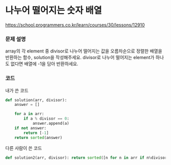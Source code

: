 # 나누어 떨어지는 숫자 배열
https://school.programmers.co.kr/learn/courses/30/lessons/12910

### 문제 설명
array의 각 element 중 divisor로 나누어 떨어지는 값을 오름차순으로 정렬한 배열을 반환하는 함수, solution을 작성해주세요.
divisor로 나누어 떨어지는 element가 하나도 없다면 배열에 -1을 담아 반환하세요.

### 코드
내가 쓴 코드
```python
def solution(arr, divisor):
    answer = []

    for a in arr:
        if a % divisor == 0:
            answer.append(a)
    if not answer:
        return [-1]
    return sorted(answer)

```
다른 사람이 쓴 코드
```python
def solution2(arr, divisor): return sorted([n for n in arr if n%divisor == 0]) or [-1]
```

